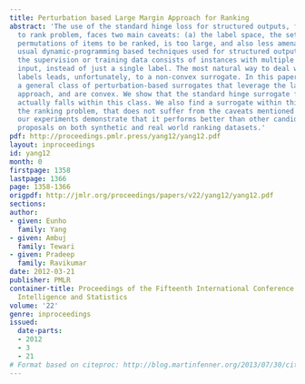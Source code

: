 ```yaml
---
title: Perturbation based Large Margin Approach for Ranking
abstract: 'The use of the standard hinge loss for structured outputs, for the learning
  to rank problem, faces two main caveats: (a) the label space, the set of all possible
  permutations of items to be ranked, is too large, and also less amenable to the
  usual dynamic-programming based techniques used for structured outputs, and (b)
  the supervision or training data consists of instances with multiple labels per
  input, instead of just a single label. The most natural way to deal with such multiple
  labels leads, unfortunately, to a non-convex surrogate. In this paper, we propose
  a general class of perturbation-based surrogates that leverage the large margin
  approach, and are convex. We show that the standard hinge surrogate for classification
  actually falls within this class. We also find a surrogate within this class, for
  the ranking problem, that does not suffer from the caveats mentioned above. Indeed,
  our experiments demonstrate that it performs better than other candidate large margin
  proposals on both synthetic and real world ranking datasets.'
pdf: http://proceedings.pmlr.press/yang12/yang12.pdf
layout: inproceedings
id: yang12
month: 0
firstpage: 1358
lastpage: 1366
page: 1358-1366
origpdf: http://jmlr.org/proceedings/papers/v22/yang12/yang12.pdf
sections: 
author:
- given: Eunho
  family: Yang
- given: Ambuj
  family: Tewari
- given: Pradeep
  family: Ravikumar
date: 2012-03-21
publisher: PMLR
container-title: Proceedings of the Fifteenth International Conference on Artificial
  Intelligence and Statistics
volume: '22'
genre: inproceedings
issued:
  date-parts:
  - 2012
  - 3
  - 21
# Format based on citeproc: http://blog.martinfenner.org/2013/07/30/citeproc-yaml-for-bibliographies/
---
```

